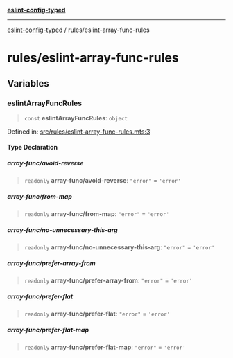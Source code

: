 [**eslint-config-typed**](../README.md)

***

[eslint-config-typed](../README.md) / rules/eslint-array-func-rules

# rules/eslint-array-func-rules

## Variables

### eslintArrayFuncRules

> `const` **eslintArrayFuncRules**: `object`

Defined in: [src/rules/eslint-array-func-rules.mts:3](https://github.com/noshiro-pf/eslint-config-typed/blob/main/src/rules/eslint-array-func-rules.mts#L3)

#### Type Declaration

##### array-func/avoid-reverse

> `readonly` **array-func/avoid-reverse**: `"error"` = `'error'`

##### array-func/from-map

> `readonly` **array-func/from-map**: `"error"` = `'error'`

##### array-func/no-unnecessary-this-arg

> `readonly` **array-func/no-unnecessary-this-arg**: `"error"` = `'error'`

##### array-func/prefer-array-from

> `readonly` **array-func/prefer-array-from**: `"error"` = `'error'`

##### array-func/prefer-flat

> `readonly` **array-func/prefer-flat**: `"error"` = `'error'`

##### array-func/prefer-flat-map

> `readonly` **array-func/prefer-flat-map**: `"error"` = `'error'`

